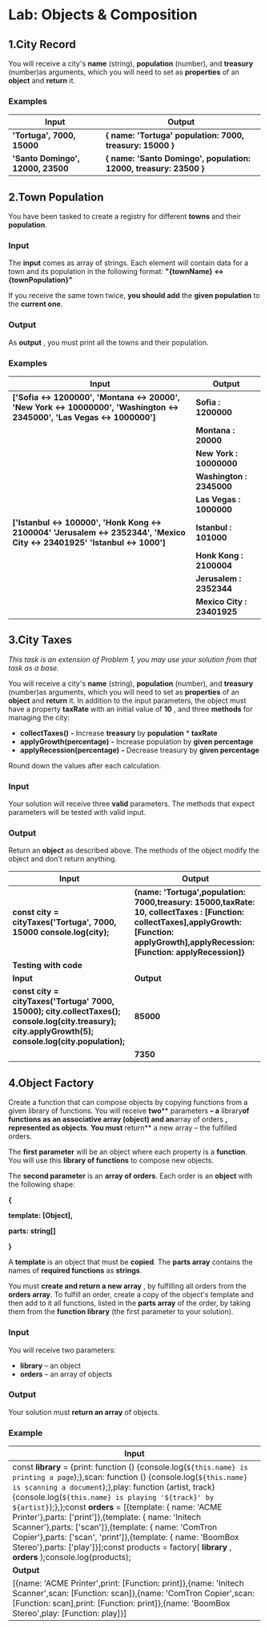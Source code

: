 # Lab: Objects & Composition

## 1.City Record

You will receive a city's **name** (string), **population** (number), and **treasury** (number)as arguments, which you will need to set as **properties** of an **object** and **return** it.

### Examples

| **Input** | **Output** |
| --- | --- |
| **'Tortuga',** **7000,** **15000** | **{** **name: 'Tortuga'** **population: 7000,** **treasury: 15000** **}** |
| **'Santo Domingo',** **12000,** **23500** | **{** **name: 'Santo Domingo',** **population: 12000,** **treasury: 23500** **}** |

## 2.Town Population

You have been tasked to create a registry for different **towns** and their **population**.

### Input

The **input** comes as array of strings. Each element will contain data for a town and its population in the following format: **"{townName} \<-\> {townPopulation}"**

If you receive the same town twice, **you should add** the **given population** to the **current one**.

### Output

As **output** , you must print all the towns and their population.

### Examples

| **Input** | **Output** |
| --- | --- |
| **['Sofia \<-\> 1200000',** **'Montana \<-\> 20000',** **'New York \<-\> 10000000',** **'Washington \<-\> 2345000',** **'Las Vegas \<-\> 1000000']** | **Sofia : 1200000** |
|| **Montana : 20000** |
|| **New York : 10000000** |
|| **Washington : 2345000** |
|| **Las Vegas : 1000000** |
| **['Istanbul \<-\> 100000',** **'Honk Kong \<-\> 2100004'** **'Jerusalem \<-\> 2352344',** **'Mexico City \<-\> 23401925'** **'Istanbul \<-\> 1000']** | **Istanbul : 101000** |
|| **Honk Kong : 2100004** |
|| **Jerusalem : 2352344** |
|| **Mexico City : 23401925** |

## 3.City Taxes

_This task is an extension of Problem 1, you may use your solution from that task as a base._

You will receive a city's **name** (string), **population** (number), and **treasury** (number)as arguments, which you will need to set as **properties** of an **object** and **return** it. In addition to the input parameters, the object must have a property **taxRate** with an initial value of **10** , and three **methods** for managing the city:

- **collectTaxes()**  **-** Increase **treasury** by **population** \* **taxRate**
- **applyGrowth(percentage)**  **-** Increase population by **given percentage**
- **applyRecession(percentage)**  **-** Decrease treasury by **given percentage**

Round down the values after each calculation.

### Input

Your solution will receive three **valid** parameters. The methods that expect parameters will be tested with valid input.

### Output

Return an **object** as described above. The methods of the object modify the object and don't return anything.

| **Input** | **Output** |
| --- | --- |
| **const city =** **cityTaxes('Tortuga',** **7000,** **15000** **console.log(city);** | **{name: 'Tortuga',population: 7000,treasury: 15000,taxRate: 10, collectTaxes : [Function: collectTaxes],applyGrowth: [Function: applyGrowth],applyRecession: [Function: applyRecession]}** |
| **Testing with code** |
| **Input** | **Output** |
| **const city =** **cityTaxes('Tortuga'** **7000,** **15000);** **city.collectTaxes();** **console.log(city.treasury);** **city.applyGrowth(5);** **console.log(city.population);** | **85000** |
|| **7350** |



## 4.Object Factory

Create a function that can compose objects by copying functions from a given library of functions. You will receive **two**** parameters **– a** library**of functions as an associative array (object) and an**array of orders **, represented as objects**. **You must** return** a new array – the fulfilled orders.

The **first parameter** will be an object where each property is a **function**. You will use this **library of functions** to compose new objects.

The **second parameter** is an **array of orders**. Each order is an **object** with the following shape:

**{**

**template: [Object],**

**parts: string[]**

**}**

A **template** is an object that must be **copied**. The **parts array** contains the names of **required functions** as **strings**.

You must **create and return a new array** , by fulfilling all orders from the **orders array**. To fulfill an order, create a copy of the object's template and then add to it all functions, listed in the **parts array** of the order, by taking them from the **function library** (the first parameter to your solution).

### Input

You will receive two parameters:

- **library** – an object
- **orders** – an array of objects

### Output

Your solution must **return an array** of objects.

### Example

| **Input** |
| --- |
| const **library** = {print: function () {console.log(`${this.name} is printing a page`);},scan: function () {console.log(`${this.name} is scanning a document`);},play: function (artist, track) {console.log(`${this.name} is playing '${track}' by ${artist}`);},};const **orders** = [{template: { name: 'ACME Printer'},parts: ['print']},{template: { name: 'Initech Scanner'},parts: ['scan']},{template: { name: 'ComTron Copier'},parts: ['scan', 'print']},{template: { name: 'BoomBox Stereo'},parts: ['play']}];const products = factory( **library** , **orders** );console.log(products); |
| **Output** |
| [{name: 'ACME Printer',print: [Function: print]},{name: 'Initech Scanner',scan: [Function: scan]},{name: 'ComTron Copier',scan: [Function: scan],print: [Function: print]},{name: 'BoomBox Stereo',play: [Function: play]}] |

